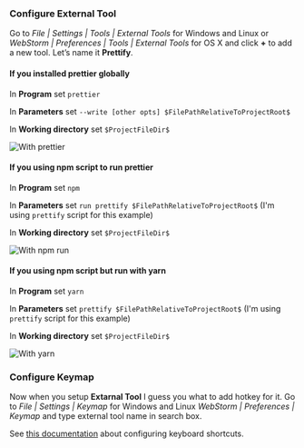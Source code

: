 ### Configure External Tool

Go to *File | Settings | Tools | External Tools* for Windows and Linux or *WebStorm | Preferences | Tools | External Tools* for OS X and click **+** to add a new tool. Let’s name it **Prettify**.

#### If you installed prettier globally

In **Program** set `prettier`

In **Parameters** set `--write [other opts] $FilePathRelativeToProjectRoot$` 

In **Working directory** set `$ProjectFileDir$`

![With `prettier`](https://github.com/jlongster/prettier/tree/master/editors/jetbrains/with-prettier.png "With Prettier")

#### If you using npm script to run prettier

In **Program** set `npm`

In **Parameters** set `run prettify $FilePathRelativeToProjectRoot$` (I'm using `prettify` script for this example)

In **Working directory** set `$ProjectFileDir$`

![With `npm run`](https://github.com/jlongster/prettier/tree/master/editors/jetbrains/with-npm-run.png "With npm run")

#### If you using npm script but run with yarn

In **Program** set `yarn`

In **Parameters** set `prettify $FilePathRelativeToProjectRoot$` (I'm using `prettify` script for this example)

In **Working directory** set `$ProjectFileDir$`

![With `yarn`](https://github.com/jlongster/prettier/tree/master/editors/jetbrains/with-yarn.png "With yarn")



### Configure Keymap

Now when you setup **Extarnal Tool** I guess you what to add hotkey for it. Go to *File | Settings | Keymap* for Windows and Linux *WebStorm | Preferences | Keymap* and type external tool name in search box.

See [this documentation](https://www.jetbrains.com/help/webstorm/configuring-keyboard-shortcuts.html) about configuring keyboard shortcuts.